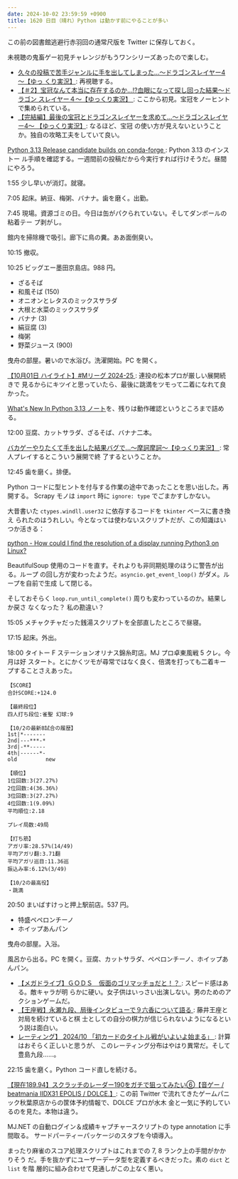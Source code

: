 ```yaml
---
date: 2024-10-02 23:59:59 +0900
title: 1620 日目（晴れ）Python は動かす前にやることが多い
---
```


この前の図書館逃避行赤羽回の通常尺版を Twitter に保存しておく。

<blockquote class="twitter-tweet"
  data-conversation="none"
  data-media-max-width="480" data-theme="dark" data-align="center">
<a href="https://twitter.com/showa_yojyo/status/1841134053648711981"></a>
</blockquote>

未視聴の鬼畜ゲー初見チャレンジがもうワンシリーズあったので楽しむ。

* [久々の投稿で苦手ジャンルに手を出してしまった...～ドラゴンスレイヤー4～【ゆっ
  くり実況】](https://www.youtube.com/watch?v=dx7lyEG8wOU): 再視聴する。
* [【＃2】宝冠なんて本当に存在するのか...!?血眼になって探し回った結果～ドラゴン
  スレイヤー４～【ゆっくり実況】
  ](https://www.youtube.com/watch?v=fd_vqFQjVtA): ここから初見。宝冠をノーヒント
  で集められている。
* [【完結編】最後の宝冠とドラゴンスレイヤーを求めて...～ドラゴンスレイヤー4～
  【ゆっくり実況】](https://www.youtube.com/watch?v=GLP2rA-hk_0): なるほど、宝冠
  の使い方が見えないということか。独自の攻略工夫をしていて良い。

[Python 3.13 Release candidate builds on conda-forge
](https://conda-forge.org/blog/2024/09/26/python-313/): Python 3.13 のインストー
ル手順を確認する。一週間前の投稿だから今実行すれば行けそうだ。昼間にやろう。

1:55 少し早いが消灯。就寝。

7:05 起床。納豆、梅粥、バナナ。歯を磨く。出勤。

7:45 現場。資源ゴミの日。今日は缶がパクられていない。そしてダンボールの粘着テー
プ剥がし。

館内を掃除機で吸引。廊下に鳥の糞。ああ面倒臭い。

10:15 撤収。

10:25 ビッグエー墨田京島店。988 円。

* ざるそば
* 和風そば (150)
* オニオンとレタスのミックスサラダ
* 大根と水菜のミックスサラダ
* バナナ (3)
* 絹豆腐 (3)
* 梅粥
* 野菜ジュース (900)

曳舟の部屋。暑いので水浴び。洗濯開始。PC を開く。

[【10月01日 ハイライト】#Mリーグ 2024-25
](https://www.youtube.com/watch?v=32_AfUJXA1M): 連投の松本プロが厳しい展開続きで
見るからにキツイと思っていたら、最後に跳満をツモって二着になれて良かった。

[What's New In Python 3.13 ノート][271]を、残りは動作確認というところまで詰める。

12:00 豆腐、カットサラダ、ざるそば、バナナ二本。

[バカゲーやりたくて手を出した結果バグで...～摩訶摩訶～【ゆっくり実況】
](https://www.youtube.com/watch?v=al7r1Yxfia0): 常人プレイするとこういう展開で終
了するということか。

12:45 歯を磨く。排便。

Python コードに型ヒントを付与する作業の途中であったことを思い出した。再開する。
Scrapy モノは `import` 時に `ignore: type` でごまかすしかない。

大昔書いた `ctypes.windll.user32` に依存するコードを `tkinter` ベースに書き換え
られたのはうれしい。今となっては使わないスクリプトだが、この知識はいつか活きる：

[python - How could I find the resolution of a display running Python3 on Linux?
](https://stackoverflow.com/questions/64189320/how-could-i-find-the-resolution-of-a-display-running-python3-on-linux)

BeautifulSoup 使用のコードを直す。それよりも非同期処理のほうに警告が出る。ループ
の回し方が変わったようだ。`asyncio.get_event_loop()` がダメ。ループを自前で生成
して閉じる。

そしておそらく `loop.run_until_complete()` 周りも変わっているのか。結果しか戻さ
なくなった？ 私の勘違い？

15:05 メチャクチャだった銭湯スクリプトを全部直したところで昼寝。

17:15 起床。外出。

18:00 タイトー F ステーションオリナス錦糸町店。MJ プロ卓東風戦 5 クレ。今月は好
スタート。とにかくツモが尋常ではなく良く、倍満を打っても二着キープすることさえあった。

```text
【SCORE】
合計SCORE:+124.0

【最終段位】
四人打ち段位:雀聖 幻球:9

【10/2の最新8試合の履歴】
1st|*-------
2nd|---***-*
3rd|-**-----
4th|------*-
old         new

【順位】
1位回数:3(27.27%)
2位回数:4(36.36%)
3位回数:3(27.27%)
4位回数:1(9.09%)
平均順位:2.18

プレイ局数:49局

【打ち筋】
アガリ率:28.57%(14/49)
平均アガリ翻:3.71翻
平均アガリ巡目:11.36巡
振込み率:6.12%(3/49)

【10/2の最高役】
・跳満
```

20:50 まいばすけっと押上駅前店。537 円。

* 特盛ペペロンチーノ
* ホイップあんパン

曳舟の部屋。入浴。

風呂から出る。PC を開く。豆腐、カットサラダ、ペペロンチーノ、ホイップあんパン。

* [【メガドライブ】ＧＯＤＳ　仮面のゴリマッチョだと！？
  ](https://www.youtube.com/watch?v=kJLTAIVo1WQ): スピード感はある。敵キャラが明
  らかに硬い。女子供はいっさい出演しない。男のためのアクションゲームだ。
* [【王座戦】永瀬九段、局後インタビューで９六香について語る
  ](https://www.youtube.com/watch?v=N3oQ9dSvGxo): 藤井王座と対局を続けていると棋
  士としての自分の棋力が信じられないようになるという説は面白い。
* [レーティング】 2024/10 「初カードのタイトル戦がいよいよ始まる」
  ](https://www.youtube.com/watch?v=AjgA2kxe75Y): 計算はおそらく正しいと思うが、
  このレーティング分布はやはり異常だ。そして豊島九段……。

22:15 歯を磨く。Python コード直しを続ける。

[【現在189.94】スクラッチのレーダー190をガチで狙ってみたい⑥【音ゲー / beatmania
IIDX31 EPOLIS / DOLCE.】](https://www.youtube.com/watch?v=7GAmomd46YM): この前
Twitter で流れてきたゲームパニック秋葉原店からの筐体予約情報で、DOLCE プロが水木
金と一気に予約しているのを見た。本物は違う。

MJ.NET の自動ログイン＆成績キャプチャースクリプトの type annotation に手間取る。
サードパーティーパッケージのスタブを今頃導入。

まったり麻雀のスコア処理スクリプトはこれまでの 7, 8 ランク上の手間がかかりそう
だ。手を抜かずにユーザーデータ型を定義するべきだった。素の `dict` と `list` を階
層的に組み合わせて見通しがこの上なく悪い。

[271]: https://github.com/showa-yojyo/notebook/issues/271
